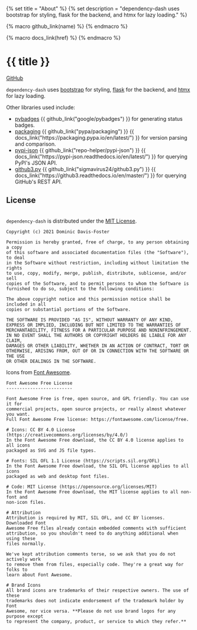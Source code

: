 {% set title = "About" %}
{% set description = "dependency-dash uses bootstrap for styling, flask for the backend, and htmx for lazy loading." %}


{% macro github_link(name) %}
	<a href="https://github.com/{{ name }}" class="github-link"><i class="fab fa-github"></i></a>
{% endmacro %}

{% macro docs_link(href) %}
	<a href="{{ href }}" class="docs-link"><i class="fas fa-book"></i></a>
{% endmacro %}


# {{ title }}

<div class="d-flex flex-row about-links">
    <div class="p-2">
        <a href="https://github.com/repo-helper/dependency-dash"><i class="fab fa-github"></i></a>
        <a href="https://github.com/repo-helper/dependency-dash">GitHub</a>
    </div>
</div>

`dependency-dash` uses [bootstrap](https://getbootstrap.com/) for styling,
[flask](https://flask.palletsprojects.com/en/2.0.x/) for the backend,
and [htmx](https://htmx.org/) for lazy loading.

Other libraries used include:

<ul>
    <li>
        <a href="/github/google/pybadges">pybadges</a>
        {{ github_link("google/pybadges") }} for generating status badges.
    </li>
    <li>
        <a href="/github//pypa/packaging">packaging</a>
        {{ github_link("pypa/packaging") }}
        {{ docs_link("https://packaging.pypa.io/en/latest/") }}
        for version parsing and comparison.
    </li>
    <li>
        <a href="/github/repo-helper/pypi-json">pypi-json</a>
        {{ github_link("repo-helper/pypi-json") }}
        {{ docs_link("https://pypi-json.readthedocs.io/en/latest/") }}
        for querying PyPI's JSON API.</li>
    <li>
        <a href="/github/sigmavirus24/github3.py">github3.py</a>
        {{ github_link("sigmavirus24/github3.py") }}
        {{ docs_link("https://github3.readthedocs.io/en/master/") }}
        for querying GitHub's REST API.</li>
</ul>

## License

<br> `dependency-dash` is distributed under the [MIT License](https://choosealicense.com/licenses/mit/).

```
Copyright (c) 2021 Dominic Davis-Foster

Permission is hereby granted, free of charge, to any person obtaining a copy
of this software and associated documentation files (the "Software"), to deal
in the Software without restriction, including without limitation the rights
to use, copy, modify, merge, publish, distribute, sublicense, and/or sell
copies of the Software, and to permit persons to whom the Software is
furnished to do so, subject to the following conditions:

The above copyright notice and this permission notice shall be included in all
copies or substantial portions of the Software.

THE SOFTWARE IS PROVIDED "AS IS", WITHOUT WARRANTY OF ANY KIND,
EXPRESS OR IMPLIED, INCLUDING BUT NOT LIMITED TO THE WARRANTIES OF
MERCHANTABILITY, FITNESS FOR A PARTICULAR PURPOSE AND NONINFRINGEMENT.
IN NO EVENT SHALL THE AUTHORS OR COPYRIGHT HOLDERS BE LIABLE FOR ANY CLAIM,
DAMAGES OR OTHER LIABILITY, WHETHER IN AN ACTION OF CONTRACT, TORT OR
OTHERWISE, ARISING FROM, OUT OF OR IN CONNECTION WITH THE SOFTWARE OR THE USE
OR OTHER DEALINGS IN THE SOFTWARE.
```

<div class="vspace-15px"></div>

Icons from [Font Awesome](https://fontawesome.com).

```
Font Awesome Free License
-------------------------

Font Awesome Free is free, open source, and GPL friendly. You can use it for
commercial projects, open source projects, or really almost whatever you want.
Full Font Awesome Free license: https://fontawesome.com/license/free.

# Icons: CC BY 4.0 License (https://creativecommons.org/licenses/by/4.0/)
In the Font Awesome Free download, the CC BY 4.0 license applies to all icons
packaged as SVG and JS file types.

# Fonts: SIL OFL 1.1 License (https://scripts.sil.org/OFL)
In the Font Awesome Free download, the SIL OFL license applies to all icons
packaged as web and desktop font files.

# Code: MIT License (https://opensource.org/licenses/MIT)
In the Font Awesome Free download, the MIT license applies to all non-font and
non-icon files.

# Attribution
Attribution is required by MIT, SIL OFL, and CC BY licenses. Downloaded Font
Awesome Free files already contain embedded comments with sufficient
attribution, so you shouldn't need to do anything additional when using these
files normally.

We've kept attribution comments terse, so we ask that you do not actively work
to remove them from files, especially code. They're a great way for folks to
learn about Font Awesome.

# Brand Icons
All brand icons are trademarks of their respective owners. The use of these
trademarks does not indicate endorsement of the trademark holder by Font
Awesome, nor vice versa. **Please do not use brand logos for any purpose except
to represent the company, product, or service to which they refer.**
```
